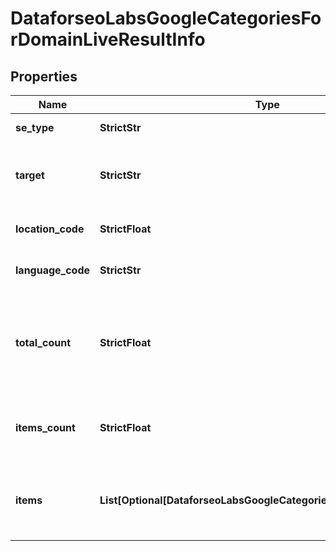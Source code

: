 # DataforseoLabsGoogleCategoriesForDomainLiveResultInfo


## Properties

| Name | Type | Description | Notes |
|------------ | ------------- | ------------- | -------------|
**se_type** | **StrictStr** | search engine type |[optional]|
**target** | **StrictStr** | target domain or subdomain in a POST array |[optional]|
**location_code** | **StrictFloat** | location code in a POST array |[optional]|
**language_code** | **StrictStr** | language code in a POST array |[optional]|
**total_count** | **StrictFloat** | total amount of results in our database relevant to your request |[optional]|
**items_count** | **StrictFloat** | the number of results returned in the items array |[optional]|
**items** | **List[Optional[DataforseoLabsGoogleCategoriesForDomainLiveItem]]** | contains relevant categories and related ranking data |[optional]|